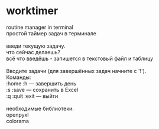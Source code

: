 # worktimer
routine manager in terminal
<br />простой таймер задач в терминале
<br />
<br />введи текущую задачу.
<br />что сейчас делаешь?
<br />всё что введёшь - запишется в текстовый файл и таблицу
<br />
<br />Вводите задачи (для завершённых задач начните с '!').
<br />Команды:
<br />:home :h — завершить день
<br />:s :save — сохранить в Excel
<br />:q :quit :exit — выйти
<br />
<br />необходимые библиотеки:
<br />openpyxl
<br />colorama 
<br />
